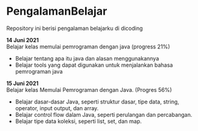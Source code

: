# PengalamanBelajar
Repository ini berisi pengalaman belajarku di dicoding

**14 Juni 2021**  
Belajar kelas memulai pemrograman dengan java (progress 21%)
  * Belajar tentang apa itu java dan alasan menggunakannya
  * Belajar tools yang dapat digunakan untuk menjalankan bahasa pemrograman java

**15 Juni 2021**  
Belajar kelas Memulai Pemrograman dengan Java. (Progres 56%)
  * Belajar dasar-dasar Java, seperti struktur dasar, tipe data, string, operator, input output, dan array.
  * Belajar control flow dalam Java, seperti perulangan dan percabangan.
  * Belajar tipe data koleksi, seperti list, set, dan map.
